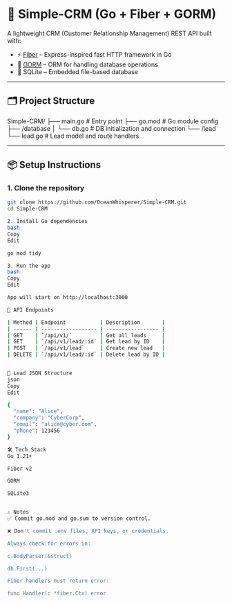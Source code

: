 # 🧠 Simple-CRM (Go + Fiber + GORM)

A lightweight CRM (Customer Relationship Management) REST API built with:

- ⚡ [Fiber](https://github.com/gofiber/fiber) – Express-inspired fast HTTP framework in Go  
- 🧬 [GORM](https://gorm.io/) – ORM for handling database operations  
- 💾 SQLite – Embedded file-based database  

---

## 🗂 Project Structure

Simple-CRM/
├── main.go # Entry point
├── go.mod # Go module config
├── /database
│ └── db.go # DB initialization and connection
└── /lead
└── lead.go # Lead model and route handlers


---

## 📦 Setup Instructions

### 1. Clone the repository

```bash
git clone https://github.com/OceanWhisperer/Simple-CRM.git
cd Simple-CRM

2. Install Go dependencies
bash
Copy
Edit

go mod tidy

3. Run the app
bash
Copy
Edit

App will start on http://localhost:3000

📡 API Endpoints

| Method | Endpoint           | Description       |
| ------ | ------------------ | ----------------- |
| GET    | `/api/v1/`         | Get all leads     |
| GET    | `/api/v1/lead/:id` | Get lead by ID    |
| POST   | `/api/v1/lead`     | Create new lead   |
| DELETE | `/api/v1/lead/:id` | Delete lead by ID |


🧱 Lead JSON Structure
json
Copy
Edit

{
  "name": "Alice",
  "company": "CyberCorp",
  "email": "alice@cyber.com",
  "phone": 123456
}

🛠 Tech Stack
Go 1.21+

Fiber v2

GORM

SQLite3


⚠️ Notes
✅ Commit go.mod and go.sum to version control.

❌ Don't commit .env files, API keys, or credentials.

Always check for errors in:

c.BodyParser(&struct)

db.First(...)

Fiber handlers must return error:

func Handler(c *fiber.Ctx) error
